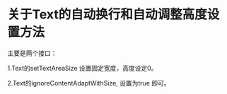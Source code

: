 # **关于Text的自动换行和自动调整高度设置方法** #

主要是两个接口： 

1.Text的setTextAreaSize 设置固定宽度，高度设定0。 

2.Text的ignoreContentAdaptWithSize, 设置为true 即可。